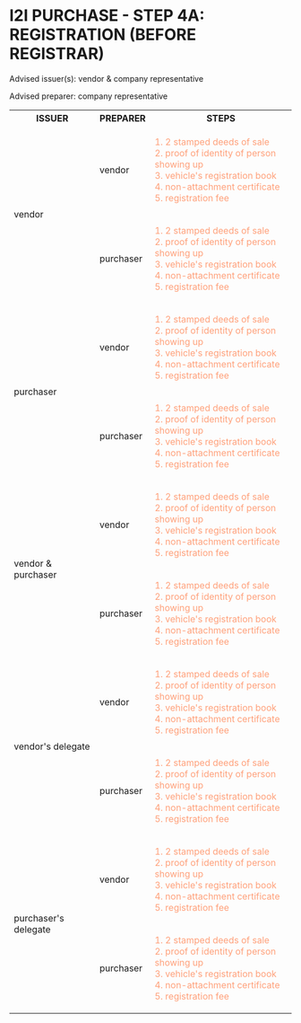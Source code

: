 # I2I PURCHASE - STEP 4A: REGISTRATION (BEFORE REGISTRAR)

Advised issuer(s): vendor & company representative

Advised preparer: company representative

<table>
  <tr>
    <th>ISSUER</th>
    <th>PREPARER</th>
    <th>STEPS</th>
  </tr>

  <tr>
    <!-- ISSUER: vendor -->
    <!-- PREPARER: vendor -->
    <td rowspan="2">vendor</td>
    <td>vendor</td>
    <td style="color: lightsalmon;">
      <ol style="padding: 0; list-style-position: inside;">
        <li>2 stamped deeds of sale</li>
        <li>proof of identity of person showing up</li>
        <li>vehicle's registration book</li>
        <li>non-attachment certificate</li>
        <li>registration fee</li>
      </ol>
    </td>
  </tr>
  <tr>
    <!-- ISSUER: vendor -->
    <!-- PREPARER: purchaser -->
    <td>purchaser</td>
    <td style="color: lightsalmon;">
      <ol style="padding: 0; list-style-position: inside;">
        <li>2 stamped deeds of sale</li>
        <li>proof of identity of person showing up</li>
        <li>vehicle's registration book</li>
        <li>non-attachment certificate</li>
        <li>registration fee</li>
      </ol>
    </td>
  </tr>

  <tr>
    <!-- ISSUER: purchaser -->
    <!-- PREPARER: vendor -->
    <td rowspan="2">purchaser</td>
    <td>vendor</td>
    <td style="color: lightsalmon;">
      <ol style="padding: 0; list-style-position: inside;">
        <li>2 stamped deeds of sale</li>
        <li>proof of identity of person showing up</li>
        <li>vehicle's registration book</li>
        <li>non-attachment certificate</li>
        <li>registration fee</li>
      </ol>
    </td>
  </tr>
  <tr>
    <!-- ISSUER: purchaser -->
    <!-- PREPARER: purchaser -->
    <td>purchaser</td>
    <td style="color: lightsalmon;">
      <ol style="padding: 0; list-style-position: inside;">
        <li>2 stamped deeds of sale</li>
        <li>proof of identity of person showing up</li>
        <li>vehicle's registration book</li>
        <li>non-attachment certificate</li>
        <li>registration fee</li>
      </ol>
    </td>
  </tr>

  <tr>
    <!-- ISSUER: vendor & purchaser -->
    <!-- PREPARER: vendor -->
    <td rowspan="2">vendor & purchaser</td>
    <td>vendor</td>
    <td style="color: lightsalmon;">
      <ol style="padding: 0; list-style-position: inside;">
        <li>2 stamped deeds of sale</li>
        <li>proof of identity of person showing up</li>
        <li>vehicle's registration book</li>
        <li>non-attachment certificate</li>
        <li>registration fee</li>
      </ol>
    </td>
  </tr>
  <tr>
    <!-- ISSUER: vendor & purchaser -->
    <!-- PREPARER: purchaser -->
    <td>purchaser</td>
    <td style="color: lightsalmon;">
      <ol style="padding: 0; list-style-position: inside;">
        <li>2 stamped deeds of sale</li>
        <li>proof of identity of person showing up</li>
        <li>vehicle's registration book</li>
        <li>non-attachment certificate</li>
        <li>registration fee</li>
      </ol>
    </td>
  </tr>

  <tr>
    <!-- ISSUER: vendor's delegate -->
    <!-- PREPARER: vendor -->
    <td rowspan="2">vendor's delegate</td>
    <td>vendor</td>
    <td style="color: lightsalmon;">
      <ol style="padding: 0; list-style-position: inside;">
        <li>2 stamped deeds of sale</li>
        <li>proof of identity of person showing up</li>
        <li>vehicle's registration book</li>
        <li>non-attachment certificate</li>
        <li>registration fee</li>
      </ol>
    </td>
  </tr>
  <tr>
    <!-- ISSUER: vendor's delegate -->
    <!-- PREPARER: purchaser -->
    <td>purchaser</td>
    <td style="color: lightsalmon;">
      <ol style="padding: 0; list-style-position: inside;">
        <li>2 stamped deeds of sale</li>
        <li>proof of identity of person showing up</li>
        <li>vehicle's registration book</li>
        <li>non-attachment certificate</li>
        <li>registration fee</li>
      </ol>
    </td>
  </tr>

  <tr>
    <!-- ISSUER: purchaser's delegate -->
    <!-- PREPARER: vendor -->
    <td rowspan="2">purchaser's delegate</td>
    <td>vendor</td>
    <td style="color: lightsalmon;">
      <ol style="padding: 0; list-style-position: inside;">
        <li>2 stamped deeds of sale</li>
        <li>proof of identity of person showing up</li>
        <li>vehicle's registration book</li>
        <li>non-attachment certificate</li>
        <li>registration fee</li>
      </ol>
    </td>
  </tr>
  <tr>
    <!-- ISSUER: purchaser's delegate -->
    <!-- PREPARER: purchaser -->
    <td>purchaser</td>
    <td style="color: lightsalmon;">
      <ol style="padding: 0; list-style-position: inside;">
        <li>2 stamped deeds of sale</li>
        <li>proof of identity of person showing up</li>
        <li>vehicle's registration book</li>
        <li>non-attachment certificate</li>
        <li>registration fee</li>
      </ol>
    </td>
  </tr>
</table>
